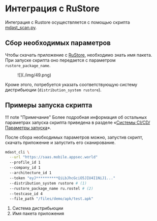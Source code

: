 # Интеграция с RuStore

Интеграция с Rustore осуществляется с помощью скрипта [mdast_scan.py](https://github.com/Dynamic-Mobile-Security/mdast-cli).

## Сбор необходимых параметров

Чтобы скачать приложение с [RuStore](https://www.rustore.ru/), необходимо знать имя пакета. При запуске скрипта оно передается с параметром `rustore_package_name`.

<figure markdown>![](./img/49.png)</figure>

Кроме этого, потребуется указать соответствующую систему дистрибьюции (`distribution_system rustore`).

## Примеры запуска скрипта

!!! note "Примечание"
    Более подробная информация об остальных параметрах запуска скрипта приведена в разделе «[Системы CI/CD/Параметры запуска](./sistemy_ci_cd.md#_4)».

После сбора необходимых параметров можно, запустив скрипт, скачать приложение и запустить его сканирование.

``` bash hl_lines="7 8"
mdast_cli \
  --url "https://saas.mobile.appsec.world"
  --profile_id 1
  --company_id 1
  --architecture_id 1
  --token "eyJ**********QiLbJhcGciO5JIU4I1NiJ1..."
  --distribution_system rustore # (1)
  --rustore_package_name ru.rostel # (2)
  --testcase_id 4
  --file_path "/files/demo/apk/test.apk"
```

1. Система дистрибьюции
2. Имя пакета приложения
